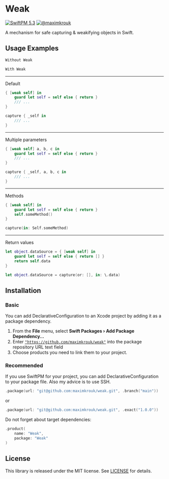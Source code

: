 # Weak

[![SwiftPM 5.3](https://img.shields.io/badge/📦_spm-5.3-ED523F.svg?style=flat)](https://swift.org/download/) [![@maximkrouk](https://img.shields.io/badge/contact-@maximkrouk-1DA1F2.svg?style=flat&logo=twitter)](https://twitter.com/maximkrouk)

A mechanism for safe capturing & weakifying objects in Swift.

## Usage Examples

```swift
Without Weak
```

```swift
With Weak
```

----

Default
```swift
{ [weak self] in 
    guard let self = self else { return }
    /// ...
}
```

```swift
capture { _self in
    /// ...
}
```

----

Multiple parameters
```swift
{ [weak self] a, b, c in 
    guard let self = self else { return }
    /// ...
}
```

```swift
capture { _self, a, b, c in 
    /// ...
}
```

---

Methods

```swift
{ [weak self] in 
    guard let self = self else { return }
    self.someMethod()
}
```

```swift
capture(in: Self.someMethod)
```

----

Return values

```swift
let object.dataSource = { [weak self] in
    guard let self = self else { return [] }
    return self.data
}
```

```swift
let object.dataSource = capture(or: [], in: \.data)
```

## Installation

### Basic

You can add DeclarativeConfiguration to an Xcode project by adding it as a package dependency.

1. From the **File** menu, select **Swift Packages › Add Package Dependency…**
2. Enter [`"https://github.com/maximkrouk/weak"`](https://github.com/maximkrouk/weak) into the package repository URL text field
3. Choose products you need to link them to your project.

### Recommended

If you use SwiftPM for your project, you can add DeclarativeConfiguration to your package file. Also my advice is to use SSH.

```swift
.package(url: "git@github.com:maximkrouk/weak.git", .branch("main"))
```

or

```swift
.package(url: "git@github.com:maximkrouk/weak.git", .exact("1.0.0"))
```

Do not forget about target dependencies:

```swift
.product(
    name: "Weak", 
    package: "Weak"
)
```

## License

This library is released under the MIT license. See [LICENSE](./LICENSE) for details.

